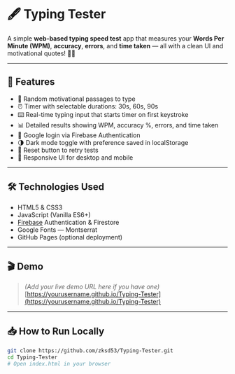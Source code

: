 # 🖋️ Typing Tester

A simple **web-based typing speed test** app that measures your **Words Per Minute (WPM)**, **accuracy**, **errors**, and **time taken** — all with a clean UI and motivational quotes! 🚀✨

---

## 🚀 Features

- 🎯 Random motivational passages to type
- ⏰ Timer with selectable durations: 30s, 60s, 90s
- ⌨️ Real-time typing input that starts timer on first keystroke
- 📊 Detailed results showing WPM, accuracy %, errors, and time taken
- 🔐 Google login via Firebase Authentication
- 🌗 Dark mode toggle with preference saved in localStorage
- 🔄 Reset button to retry tests
- 📱 Responsive UI for desktop and mobile

---

## 🛠️ Technologies Used

- HTML5 & CSS3
- JavaScript (Vanilla ES6+)
- [Firebase](https://firebase.google.com/) Authentication & Firestore
- Google Fonts — Montserrat
- GitHub Pages (optional deployment)

---

## 🎬 Demo

> *(Add your live demo URL here if you have one)*  
> [https://yourusername.github.io/Typing-Tester](https://yourusername.github.io/Typing-Tester)

---

## 📥 How to Run Locally

```bash
git clone https://github.com/zksd53/Typing-Tester.git
cd Typing-Tester
# Open index.html in your browser
